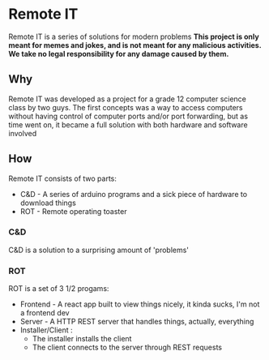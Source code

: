 # Remote IT

Remote IT is a series of solutions for modern problems
**This project is only meant for memes and jokes, and is not meant for any malicious activities. We take no legal responsibility for any damage caused by them.**

## Why
Remote IT was developed as a project for a grade 12 computer science class by two guys.
The first concepts was a way to access computers without having control of computer ports and/or port forwarding, but as time went on, it became a full solution with both hardware and software involved

## How
Remote IT consists of two parts:
- C&D - A series of arduino programs and a sick piece of hardware to download things
- ROT - Remote operating toaster

### C&D
C&D is a solution to a surprising amount of 'problems'

### ROT
ROT is a set of 3 1/2 progams:
- Frontend - A react app built to  view things nicely, it kinda sucks, I'm not a frontend dev
- Server - A HTTP REST server that handles things, actually, everything
- Installer/Client :
	- The installer installs the client
	- The client connects to the server through REST requests
